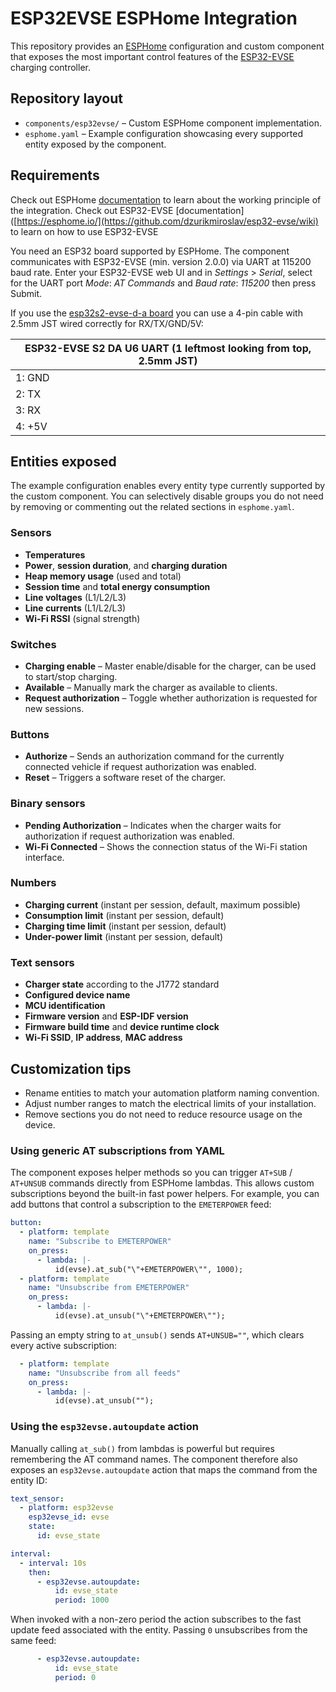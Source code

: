 # ESP32EVSE ESPHome Integration

This repository provides an [ESPHome](https://esphome.io/) configuration and custom
component that exposes the most important control features of the [ESP32-EVSE](https://github.com/dzurikmiroslav/esp32-evse) charging controller.

## Repository layout

- `components/esp32evse/` – Custom ESPHome component implementation.
- `esphome.yaml` – Example configuration showcasing every supported entity exposed
  by the component.

## Requirements

Check out ESPHome [documentation](https://esphome.io/) to learn about the working 
principle of the integration.
Check out ESP32-EVSE [documentation]([https://esphome.io/](https://github.com/dzurikmiroslav/esp32-evse/wiki) to learn on how to use ESP32-EVSE

You need an ESP32 board supported by ESPHome. The component communicates with ESP32-EVSE (min. version 2.0.0) via UART at 115200 baud rate. 
Enter your ESP32-EVSE web UI and in _Settings_ > _Serial_, select for the UART port _Mode_: _AT Commands_ and _Baud rate_: _115200_ then press Submit. 

If you use the [esp32s2-evse-d-a board](https://github.com/dzurikmiroslav/esp32-evse/wiki/ESP32-S2-DA) you can use a 4-pin cable with 2.5mm JST wired correctly for RX/TX/GND/5V:

| ESP32-EVSE S2 DA U6 UART (1 leftmost looking from top, 2.5mm JST) |
| -------- |
| 1: GND |
| 2: TX |
| 3: RX |
| 4: +5V |

## Entities exposed

The example configuration enables every entity type currently supported by the
custom component. You can selectively disable groups you do not need by removing
or commenting out the related sections in `esphome.yaml`.

### Sensors

- **Temperatures**
- **Power**, **session duration**, and **charging duration**
- **Heap memory usage** (used and total)
- **Session time** and **total energy consumption**
- **Line voltages** (L1/L2/L3)
- **Line currents** (L1/L2/L3)
- **Wi-Fi RSSI** (signal strength)

### Switches

- **Charging enable** – Master enable/disable for the charger, can be used to start/stop charging.
- **Available** – Manually mark the charger as available to clients.
- **Request authorization** – Toggle whether authorization is requested for new sessions.

### Buttons

- **Authorize** – Sends an authorization command for the currently connected vehicle if request authorization was enabled.
- **Reset** – Triggers a software reset of the charger.

### Binary sensors

- **Pending Authorization** – Indicates when the charger waits for authorization if request authorization was enabled.
- **Wi-Fi Connected** – Shows the connection status of the Wi-Fi station interface.

### Numbers

- **Charging current** (instant per session, default, maximum possible)
- **Consumption limit** (instant per session, default)
- **Charging time limit** (instant per session, default)
- **Under-power limit** (instant per session, default)

### Text sensors

- **Charger state** according to the J1772 standard
- **Configured device name**
- **MCU identification**
- **Firmware version** and **ESP-IDF version**
- **Firmware build time** and **device runtime clock**
- **Wi-Fi SSID**, **IP address**, **MAC address**

## Customization tips

- Rename entities to match your automation platform naming convention.
- Adjust number ranges to match the electrical limits of your installation.
- Remove sections you do not need to reduce resource usage on the device.

### Using generic AT subscriptions from YAML

The component exposes helper methods so you can trigger `AT+SUB` / `AT+UNSUB`
commands directly from ESPHome lambdas. This allows custom subscriptions beyond
the built-in fast power helpers. For example, you can add buttons that control a
subscription to the `EMETERPOWER` feed:

```yaml
button:
  - platform: template
    name: "Subscribe to EMETERPOWER"
    on_press:
      - lambda: |-
          id(evse).at_sub("\"+EMETERPOWER\"", 1000);
  - platform: template
    name: "Unsubscribe from EMETERPOWER"
    on_press:
      - lambda: |-
          id(evse).at_unsub("\"+EMETERPOWER\"");
```

Passing an empty string to `at_unsub()` sends `AT+UNSUB=""`,
which clears every active subscription:

```yaml
  - platform: template
    name: "Unsubscribe from all feeds"
    on_press:
      - lambda: |-
          id(evse).at_unsub("");
```

### Using the `esp32evse.autoupdate` action

Manually calling `at_sub()` from lambdas is powerful but requires remembering
the AT command names. The component therefore also exposes an
`esp32evse.autoupdate` action that maps the command from the entity ID:

```yaml
text_sensor:
  - platform: esp32evse
    esp32evse_id: evse
    state:
      id: evse_state

interval:
  - interval: 10s
    then:
      - esp32evse.autoupdate:
          id: evse_state
          period: 1000
```

When invoked with a non-zero period the action subscribes to the fast update
feed associated with the entity. Passing `0` unsubscribes from the same feed:

```yaml
      - esp32evse.autoupdate:
          id: evse_state
          period: 0
```


